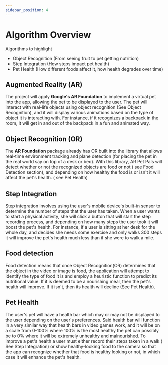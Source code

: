 ```yaml
---
sidebar_position: 4
---
```


Algorithm Overview
=============================

Algorithms to highlight
- Object Recognition (From seeing fruit to pet getting nutrition)
- Step Integration (How steps impact pet health)
- Pet Health (How different foods affect it, how health degrades over time)


## Augmented Reality (AR)
The project will apply **Google's AR Foundation** to implement a virtual pet into the app, allowing the pet to be displayed to the user. The pet will interact with real-life objects using object recognition (See Object Recognition), and it will display various animations based on the type of object it is interacting with. For instance, if it recognizes a backpack in the room, it will get in and out of the backpack in a fun and animated way.

## Object Recognition (OR)
The **AR Foundation** package already has OR built into the library that allows real-time environment tracking and plane detection (for placing the pet in the real world say on top of a desk or bed). With this library, AR Pet Pals will detect whether or not the recognized objects are food or not ( see Food Detection section), and depending on how healthy the food is or isn't it will affect the pet's health. ( see Pet Health)

## Step Integration
Step integration involves using the user's mobile device's built-in sensor to determine the number of steps that the user has taken. When a user wants to start a physical activity, she will click a button that will start the step recording process, and depending on how many steps the user took it will boost the pet's health. For instance, if a user is sitting at her desk for the whole day, and decides she needs some exercise and only walks 300 steps it will improve the pet's health much less than if she were to walk a mile.

## Food detection
Food detection means that once Object Recognition(OR) determines that the object in the video or image is food, the application will attempt to identify the type of food it is and employ a heuristic function to predict its nutritional value. If it is deemed to be a nourishing meal, then the pet's health will improve. If it isn't, then its health will decline (See Pet Health).

## Pet Health
The user's pet will have a health bar which may or may not be displayed to the user depending on the user's preferences. Said health bar will function in a very similar way that health bars in video games work, and it will be on a scale from 0-100% where 100% is the most healthy the pet can possibly be to 0% where it will be extremely unhealthy and malnourished. To improve a pet's health a user must either record their steps taken in a walk ( See Step Integration) or show healthy-looking food to the camera so that the app can recognize whether that food is healthy looking or not, in which case it will enhance the pet's health.